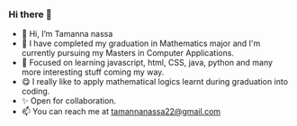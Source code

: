 ### Hi there 👋

- 👋 Hi, I’m Tamanna nassa
- 👀 I have completed my graduation in Mathematics major and I'm currently pursuing my Masters in Computer Applications.
- 🌱 Focused on learning javascript, html, CSS, java, python and many more interesting stuff coming my way.
- 😋 I really like to apply mathematical logics learnt during graduation into coding.
- ✨ Open for collaboration.
- 📫 You can reach me at tamannanassa22@gmail.com 
